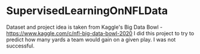 # SupervisedLearningOnNFLData
Dataset and project idea is taken from Kaggle's Big Data Bowl - https://www.kaggle.com/c/nfl-big-data-bowl-2020
I did this project to try to predict how many yards a team would gain on a given play. I was not successful. 
